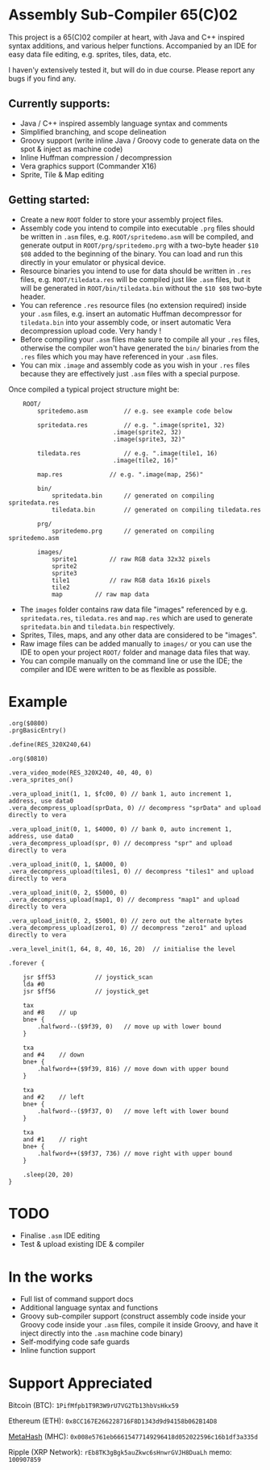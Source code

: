 # Assembly Sub-Compiler 65(C)02

This project is a 65(C)02 compiler at heart, with Java and C++ inspired syntax additions, and various helper functions. Accompanied by an IDE for easy data file editing, e.g. sprites, tiles, data, etc.

I haven'y extensively tested it, but will do in due course. Please report any bugs if you find any.

Currently supports:
---
* Java / C++ inspired assembly language syntax and comments
* Simplified branching, and scope delineation
* Groovy support (write inline Java / Groovy code to generate data on the spot & inject as machine code)
* Inline Huffman compression / decompression
* Vera graphics support (Commander X16)
* Sprite, Tile & Map editing

Getting started:
---

* Create a new `ROOT` folder to store your assembly project files.
* Assembly code you intend to compile into executable `.prg` files should be written in `.asm` files, e.g. `ROOT/spritedemo.asm` will be compiled, and generate output in `ROOT/prg/spritedemo.prg` with a two-byte header `$10 $08` added to the beginning of the binary. You can load and run this directly in your emulator or physical device.
* Resource binaries you intend to use for data should be written in `.res` files, e.g. `ROOT/tiledata.res` will be compiled just like `.asm` files, but it will be generated in `ROOT/bin/tiledata.bin` without the `$10 $08` two-byte header.
* You can reference `.res` resource files (no extension required) inside your `.asm` files, e.g. insert an automatic Huffman decompressor for `tiledata.bin` into your assembly code, or insert automatic Vera decompression upload code. Very handy !
* Before compiling your `.asm` files make sure to compile all your `.res` files, otherwise the compiler won't have generated the `bin/` binaries from the `.res` files which you may have referenced in your `.asm` files.
* You can mix `.image` and assembly code as you wish in your `.res` files because they are effectively just `.asm` files with a special purpose.

Once compiled a typical project structure might be:

```
	ROOT/
		spritedemo.asm			// e.g. see example code below

		spritedata.res			// e.g. ".image(sprite1, 32)
							 .image(sprite2, 32)
							 .image(sprite3, 32)"
							 
		tiledata.res			// e.g. ".image(tile1, 16)
							 .image(tile2, 16)"
		
		map.res				// e.g. ".image(map, 256)"
		
		bin/
			spritedata.bin		// generated on compiling spritedata.res
			tiledata.bin		// generated on compiling tiledata.res
		
		prg/
			spritedemo.prg		// generated on compiling spritedemo.asm
		
		images/
			sprite1			// raw RGB data 32x32 pixels
			sprite2
			sprite3
			tile1			// raw RGB data 16x16 pixels
			tile2
			map			// raw map data
```

* The `images` folder contains raw data file "images" referenced by e.g. `spritedata.res`, `tiledata.res` and `map.res` which are used to generate `spritedata.bin` and `tiledata.bin` respectively.
* Sprites, Tiles, maps, and any other data are considered to be "images".
* Raw image files can be added manually to `images/` or you can use the IDE to open your project `ROOT/` folder and manage data files that way.
* You can compile manually on the command line or use the IDE; the compiler and IDE were written to be as flexible as possible.

# Example

```
.org($0800)
.prgBasicEntry()

.define(RES_320X240,64)

.org($0810)

.vera_video_mode(RES_320X240, 40, 40, 0)
.vera_sprites_on()

.vera_upload_init(1, 1, $fc00, 0) // bank 1, auto increment 1, address, use data0
.vera_decompress_upload(sprData, 0) // decompress "sprData" and upload directly to vera

.vera_upload_init(0, 1, $4000, 0) // bank 0, auto increment 1, address, use data0
.vera_decompress_upload(spr, 0) // decompress "spr" and upload directly to vera

.vera_upload_init(0, 1, $A000, 0)
.vera_decompress_upload(tiles1, 0) // decompress "tiles1" and upload directly to vera

.vera_upload_init(0, 2, $5000, 0)
.vera_decompress_upload(map1, 0) // decompress "map1" and upload directly to vera

.vera_upload_init(0, 2, $5001, 0) // zero out the alternate bytes
.vera_decompress_upload(zero1, 0) // decompress "zero1" and upload directly to vera

.vera_level_init(1, 64, 8, 40, 16, 20)	// initialise the level

.forever {

	jsr $ff53 			// joystick_scan
	lda #0
	jsr $ff56 			// joystick_get
	
	tax
	and #8	  // up
	bne+ {
		.halfword--($9f39, 0)	// move up with lower bound
	}

	txa
	and #4	  // down
	bne+ {
		.halfword++($9f39, 816)	// move down with upper bound
	}

	txa
	and #2	  // left
	bne+ {
		.halfword--($9f37, 0)	// move left with lower bound
	}
	
	txa
	and #1	  // right
	bne+ {
		.halfword++($9f37, 736)	// move right with upper bound
	}
	
	.sleep(20, 20)
}
```

# TODO

* Finalise `.asm` IDE editing
* Test & upload existing IDE & compiler

# In the works

* Full list of command support docs
* Additional language syntax and functions
* Groovy sub-compiler support (construct assembly code inside your Groovy code inside your `.asm` files, compile it inside Groovy, and have it inject directly into the `.asm` machine code binary)
* Self-modifying code safe guards
* Inline function support

# Support Appreciated

Bitcoin (BTC): `1PifMfpb1T9R3W9rU7VG2Tb13hbVsHkx59`

Ethereum (ETH): `0x8CC167E266228716F8D1343d9d94158b062B14D8`

[MetaHash](https://www.metahash.org) (MHC): `0x008e5761eb66615477149296418d052022596c16b1df3a335d`

Ripple (XRP Network): `rEb8TK3gBgk5auZkwc6sHnwrGVJH8DuaLh` memo: `100907859`
